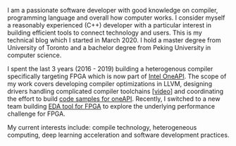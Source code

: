 I am a passionate software developer with good knowledge on compiler, programming language and overall how computer works.
I consider myself a reasonably experienced (C++) developer with a particular interest in building efficient tools to connect technology
and users. This is my technical blog which I started in March 2020. I hold a master degree from University of Toronto and a bachelor
degree from Peking University in computer science.

I spent the last 3 years (2016 - 2019) building a heterogenous compiler specifically targeting FPGA which is now part
of [Intel OneAPI](https://software.intel.com/oneAPI). The scope of my work covers developing compiler optimizations in LLVM,
designing drivers handling complicated compiler toolchains [[video](https://www.youtube.com/watch?v=4lBcyJ9TxfY&t)] and coordinating
the effort to build [code samples for oneAPI](https://github.com/intel/BaseKit-code-samples).
Recently, I switched to a new team building
[EDA tool for FPGA](https://www.intel.com/content/www/us/en/software/programmable/quartus-prime/overview.html)
to explore the underlying performance challenge for FPGA.

My current interests include: compile technology, heterogeneous computing, deep learning acceleration and software development practices.

